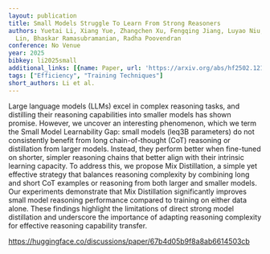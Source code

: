 ```yaml
---
layout: publication
title: Small Models Struggle To Learn From Strong Reasoners
authors: Yuetai Li, Xiang Yue, Zhangchen Xu, Fengqing Jiang, Luyao Niu, Bill Yuchen
  Lin, Bhaskar Ramasubramanian, Radha Poovendran
conference: No Venue
year: 2025
bibkey: li2025small
additional_links: [{name: Paper, url: 'https://arxiv.org/abs/hf2502.12143'}]
tags: ["Efficiency", "Training Techniques"]
short_authors: Li et al.
---
```

Large language models (LLMs) excel in complex reasoning tasks, and distilling their reasoning capabilities into smaller models has shown promise. However, we uncover an interesting phenomenon, which we term the Small Model Learnability Gap: small models (leq3B parameters) do not consistently benefit from long chain-of-thought (CoT) reasoning or distillation from larger models. Instead, they perform better when fine-tuned on shorter, simpler reasoning chains that better align with their intrinsic learning capacity. To address this, we propose Mix Distillation, a simple yet effective strategy that balances reasoning complexity by combining long and short CoT examples or reasoning from both larger and smaller models. Our experiments demonstrate that Mix Distillation significantly improves small model reasoning performance compared to training on either data alone. These findings highlight the limitations of direct strong model distillation and underscore the importance of adapting reasoning complexity for effective reasoning capability transfer.

https://huggingface.co/discussions/paper/67b4d05b9f8a8ab6614503cb
